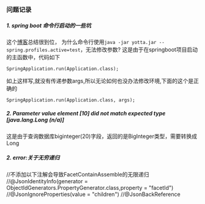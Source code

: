 ### 问题记录

##### 1. spring boot 命令行启动的一些坑
这个[博客](https://blog.csdn.net/qq_33547169/article/details/78460538)总结很到位，
为什么命令行使用```java -jar yotta.jar --spring.profiles.active=test```，无法修改参数?
这是由于在springboot项目启动的主函数中，代码如下
```$xslt
SpringApplication.run(Application.class);
```
如上这样写,就没有传递参数args,所以无论如何也没办法修改环境,下面的这个是正确的
```$xslt
SpringApplication.run(Application.class, args);
```

##### 2. Parameter value element [10] did not match expected type [java.lang.Long (n/a)]
这是由于查询数据库biginteger(20)字段，返回的是BigInteger类型，需要转换成Long


##### 2. error:关于无穷递归
//不添加以下注解会导致FacetContainAssemble的无限递归
//@JsonIdentityInfo(generator = ObjectIdGenerators.PropertyGenerator.class,property = "facetId")
//@JsonIgnoreProperties(value = "children")
//@JsonBackReference

